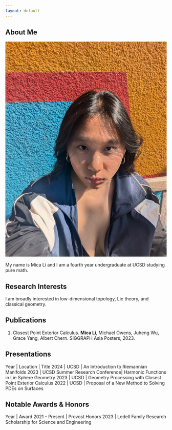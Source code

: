 ```yaml
---
layout: default
---
```


## About Me

<img class="profile-picture" src="mica-li.jpg">

My name is Mica Li and I am a fourth year undergraduate at UCSD studying pure math. 

## Research Interests
I am broadly interested in low-dimensional topology, Lie theory, and classical geometry. 


## Publications

1. Closest Point Exterior Calculus. **Mica Li**, Michael Owens, Juheng Wu, Grace Yang, Albert Chern. SIGGRAPH Asia Posters, 2023.

## Presentations
Year | Location | Title
2024 | UCSD  | An Introduction to Riemannian Manifolds
2023 | UCSD Summer Research Conference| Harmonic Functions in Lie Sphere Geometry
2023 | UCSD | Geometry Processing with Closest Point Exterior Calculus
2022 | UCSD | Proposal of a New Method to Solving PDEs on Surfaces

## Notable Awards & Honors

Year | Award 
2021 - Present | Provost Honors
2023 | Ledell Family Research Scholarship for Science and Engineering





